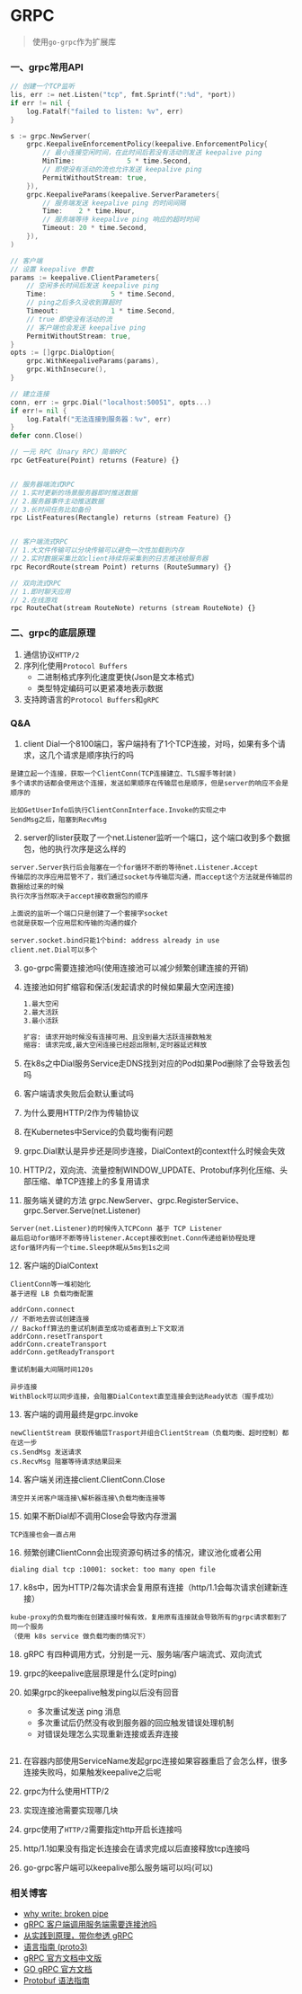 # GRPC

> 使用`go-grpc`作为扩展库

### 一、grpc常用API

```go
// 创建一个TCP监听
lis, err := net.Listen("tcp", fmt.Sprintf(":%d", *port))
if err != nil {
    log.Fatalf("failed to listen: %v", err)
}

s := grpc.NewServer(
    grpc.KeepaliveEnforcementPolicy(keepalive.EnforcementPolicy{
        // 最小连接空闲时间，在此时间后若没有活动则发送 keepalive ping
        MinTime:             5 * time.Second, 
        // 即使没有活动的流也允许发送 keepalive ping
        PermitWithoutStream: true,
    }),
    grpc.KeepaliveParams(keepalive.ServerParameters{
        // 服务端发送 keepalive ping 的时间间隔
        Time:    2 * time.Hour, 
        // 服务端等待 keepalive ping 响应的超时时间
        Timeout: 20 * time.Second,
    }),
)
```

```go
// 客户端
// 设置 keepalive 参数
params := keepalive.ClientParameters{
    // 空闲多长时间后发送 keepalive ping
    Time:                5 * time.Second,
    // ping之后多久没收到算超时
    Timeout:             1 * time.Second,
    // true 即使没有活动的流
    // 客户端也会发送 keepalive ping
    PermitWithoutStream: true,
}
opts := []grpc.DialOption{
    grpc.WithKeepaliveParams(params),
    grpc.WithInsecure(),
}

// 建立连接
conn, err := grpc.Dial("localhost:50051", opts...)
if err!= nil {
    log.Fatalf("无法连接到服务器：%v", err)
}
defer conn.Close()
```


```proto
// 一元 RPC（Unary RPC）简单RPC 
rpc GetFeature(Point) returns (Feature) {}


// 服务器端流式RPC
// 1.实时更新的场景服务器即时推送数据 
// 2.服务器事件主动推送数据 
// 3.长时间任务比如备份
rpc ListFeatures(Rectangle) returns (stream Feature) {}


// 客户端流式RPC
// 1.大文件传输可以分块传输可以避免一次性加载到内存
// 2.实时数据采集比如client持续将采集到的日志推送给服务器
rpc RecordRoute(stream Point) returns (RouteSummary) {}

// 双向流式RPC
// 1.即时聊天应用
// 2.在线游戏
rpc RouteChat(stream RouteNote) returns (stream RouteNote) {}
```


### 二、grpc的底层原理

1. 通信协议`HTTP/2`
2. 序列化使用`Protocol Buffers`
    - 二进制格式序列化速度更快(Json是文本格式)
    - 类型特定编码可以更紧凑地表示数据
3. 支持跨语言的`Protocol Buffers`和`gRPC`

### Q&A

1. client Dial一个8100端口，客户端持有了1个TCP连接，对吗，如果有多个请求，这几个请求是顺序执行的吗
```
是建立起一个连接，获取一个ClientConn(TCP连接建立、TLS握手等封装)
多个请求的话都会使用这个连接，发送如果顺序在传输层也是顺序，但是server的响应不会是顺序的

比如GetUserInfo后执行ClientConnInterface.Invoke的实现之中
SendMsg之后，阻塞到RecvMsg
```

2. server的lister获取了一个net.Listener监听一个端口，这个端口收到多个数据包，他的执行次序是这么样的
```
server.Server执行后会阻塞在一个for循环不断的等待net.Listener.Accept
传输层的次序应用层管不了，我们通过socket与传输层沟通，而accept这个方法就是传输层的数据给过来的时候
执行次序当然取决于accept接收数据包的顺序

上面说的监听一个端口只是创建了一个套接字socket
也就是获取一个应用层和传输的沟通的媒介

server.socket.bind只能1个bind: address already in use
client.net.Dial可以多个
```

3. go-grpc需要连接池吗(使用连接池可以减少频繁创建连接的开销)

4. 连接池如何扩缩容和保活(发起请求的时候如果最大空闲连接)
    ```txt
	1.最大空闲
	2.最大活跃
	3.最小活跃

    扩容: 请求开始时候没有连接可用、且没到最大活跃连接数触发
    缩容: 请求完成,最大空闲连接已经超出限制,定时器延迟释放
    ```

5. 在k8s之中Dial服务Service走DNS找到对应的Pod如果Pod删除了会导致丢包吗

6. 客户端请求失败后会默认重试吗

7. 为什么要用HTTP/2作为传输协议

8. 在Kubernetes中Service的负载均衡有问题

9. grpc.Dial默认是异步还是同步连接，DialContext的context什么时候会失效

10. HTTP/2，双向流、流量控制WINDOW_UPDATE、Protobuf序列化压缩、头部压缩、单TCP连接上的多复用请求

11. 服务端关键的方法 grpc.NewServer、grpc.RegisterService、grpc.Server.Serve(net.Listener)
```
Server(net.Listener)的时候传入TCPConn 基于 TCP Listener
最后启动for循环不断等待listener.Accept接收到net.Conn传递给新协程处理
这for循环内有一个time.Sleep休眠从5ms到1s之间
```

12. 客户端的DialContext
```
ClientConn等一堆初始化
基于进程 LB 负载均衡配置

addrConn.connect
// 不断地去尝试创建连接
// Backoff算法的重试机制直至成功或者直到上下文取消
addrConn.resetTransport
addrConn.createTransport
addrConn.getReadyTransport

重试机制最大间隔时间120s

异步连接 
WithBlock可以同步连接，会阻塞DialContext直至连接会到达Ready状态（握手成功）
```

13. 客户端的调用最终是grpc.invoke

```
newClientStream 获取传输层Trasport并组合ClientStream（负载均衡、超时控制）都在这一步
cs.SendMsg 发送请求
cs.RecvMsg 阻塞等待请求结果回来
```

14. 客户端关闭连接client.ClientConn.Close
```
清空并关闭客户端连接\解析器连接\负载均衡连接等
```

15. 如果不断Dial却不调用Close会导致内存泄漏
```
TCP连接也会一直占用
```

16. 频繁创建ClientConn会出现资源句柄过多的情况，建议池化或者公用
```
dialing dial tcp :10001: socket: too many open file
```

17. k8s中，因为HTTP/2每次请求会复用原有连接（http/1.1会每次请求创建新连接）
```
kube-proxy的负载均衡在创建连接时候有效，复用原有连接就会导致所有的grpc请求都到了同一个服务
（使用 k8s service 做负载均衡的情况下）
```

18. gRPC 有四种调用方式，分别是一元、服务端/客户端流式、双向流式

19. grpc的keepalive底层原理是什么(定时ping)

20. 如果grpc的keepalive触发ping以后没有回音
    - 多次重试发送 ping 消息
    - 多次重试后仍然没有收到服务器的回应触发错误处理机制
    - 对错误处理怎么实现重新连接或丢弃连接

    ```go
    ```

21. 在容器内部使用ServiceName发起grpc连接如果容器重启了会怎么样，很多连接失败吗，如果触发keepalive之后呢

22. grpc为什么使用HTTP/2

23. 实现连接池需要实现哪几块

24. grpc使用了`HTTP/2`需要指定http开启长连接吗

25. http/1.1如果没有指定长连接会在请求完成以后直接释放tcp连接吗

26. go-grpc客户端可以keepalive那么服务端可以吗(可以)

### 相关博客

- [why write: broken pipe](https://blog.csdn.net/cljdsc/article/details/124134531)
- [gRPC 客户端调用服务端需要连接池吗](https://juejin.cn/post/7118357388561907743)
- [从实践到原理，带你参透 gRPC](https://eddycjy.gitbook.io/golang/di-1-ke-za-tan/talking-grpc)
- [语言指南 (proto3) ](https://developers.google.com/protocol-buffers/docs/proto3#simple)
- [gRPC 官方文档中文版](http://doc.oschina.net/grpc?t=60133)
- [GO gRPC 官方文档](https://grpc.io/docs/languages/go/quickstart/)
- [Protobuf 语法指南](https://colobu.com/2015/01/07/Protobuf-language-guide)